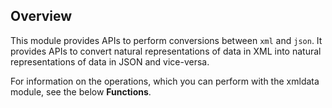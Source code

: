 ## Overview

This module provides APIs to perform conversions between `xml` and `json`. It provides APIs to convert natural representations of data in XML into natural representations of data in JSON and vice-versa.

For information on the operations, which you can perform with the xmldata module, see the below **Functions**.
